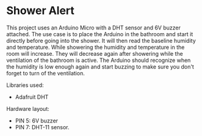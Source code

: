 # Shower Alert

This project uses an Arduino Micro with a DHT sensor and 6V buzzer attached. The use case is to place the Arduino in the bathroom and start it directly before going into the shower. It will then read the baseline humidity and temperature. While showering the humidity and temperature in the room will increase. They will decrease again after showering while the ventilation of the bathroom is active. The Arduino should recognize when the humidity is low enough again and start buzzing to make sure you don't forget to turn of the ventilation.

Libraries used:
- Adafruit DHT

Hardware layout:
- PIN 5: 6V buzzer
- PIN 7: DHT-11 sensor.
